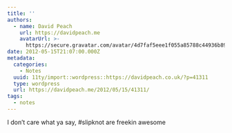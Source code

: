 ```yaml
---
title: ''
authors:
  - name: David Peach
    url: https://davidpeach.me
    avatarUrl: >-
      https://secure.gravatar.com/avatar/4d7faf5eee1f055a85788c44936b8995eaab6dfb004e7854ec747ccb272e91ee?s=96&d=mm&r=g
date: 2012-05-15T21:07:00.000Z
metadata:
  categories:
    - Notes
  uuid: 11ty/import::wordpress::https://davidpeach.co.uk/?p=41311
  type: wordpress
  url: https://davidpeach.me/2012/05/15/41311/
tags:
  - notes
---
```

I don’t care what ya say, #slipknot are freekin awesome